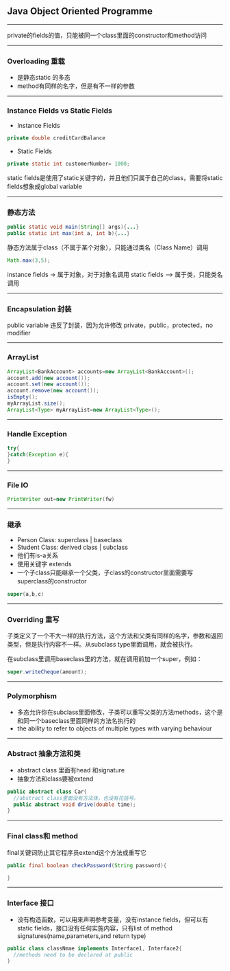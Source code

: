 ## Java Object Oriented Programme 
---
private的fields的值，只能被同一个class里面的constructor和method访问

---
### Overloading 重载
- 是静态static 的多态
- method有同样的名字，但是有不一样的参数
- ---
### Instance Fields vs Static Fields
- Instance Fields
```Java
private double creditCardBalance
```

- Static Fields

```Java
private static int customerNumber= 1000;
```

static fields是使用了static关键字的，并且他们只属于自己的class，需要将static fields想象成global variable

---
### 静态方法
```Java
public static void main(String[] args){...}
public static int max(int a, int b){...}
```

静态方法属于class（不属于某个对象），只能通过类名（Class Name）调用

```Java
Math.max(3,5);
```
instance fields -> 属于对象，对于对象名调用
static fields —> 属于类，只能类名调用

---
### Encapsulation 封装
public variable 违反了封装，因为允许修改
private，public，protected，no modifier

---
### ArrayList

```Java
ArrayList<BankAccount> accounts=new ArrayList<BankAccount>();
account.add(new account());
account.set(new account());
account.remove(new account());
isEmpty();
myArrayList.size();
ArrayList<Type> myArrayList=new ArrayList<Type>();
```
---

### Handle Exception
```Java
try{
}catch(Exception e){
}
```
---
### File IO
```Java
PrintWriter out=new PrintWriter(fw)
```
---
### 继承
- Person Class: superclass | baseclass
- Student Class: derived class | subclass
- 他们有is-a关系
- 使用关键字 extends
- 一个子class只能继承一个父类，子class的constructor里面需要写superclass的constructor
```Java
super(a,b,c)
```

---
### Overriding 重写
子类定义了一个不大一样的执行方法，这个方法和父类有同样的名字，参数和返回类型，但是执行内容不一样。从subclass type里面调用，就会被执行。

在subclass里调用baseclass里的方法，就在调用前加一个super，例如：
```JAVA
super.writeCheque(amount);
```
---
### Polymorphism
- 多态允许你在subclass里面修改，子类可以重写父类的方法methods，这个是和同一个baseclass里面同样的方法名执行的
- the ability to refer to objects of multiple types with varying behaviour
---
### Abstract 抽象方法和类
- abstract class 里面有head 和signature
- 抽象方法和class要被extend
```JAVA
public abstract class Car{
  //abstract class里面没有方法体，也没有花括号。
  public abstract void drive(double time);
}
```
---
### Final class和 method
final关键词防止其它程序员extend这个方法或重写它
```Java
public final boolean checkPassword(String password){

}
```
---
### Interface 接口
- 没有构造函数，可以用来声明参考变量，没有instance fields，但可以有static fields，接口没有任何实施内容，只有list of method signatures(name,parameters,and return type)
```java
public class classNmae implements Interface1, Interface2{
  //methods need to be declared at public
}
```
